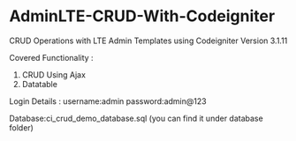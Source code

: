 # AdminLTE-CRUD-With-Codeigniter
CRUD Operations with LTE Admin Templates using Codeigniter Version 3.1.11

Covered Functionality : 
  1. CRUD Using Ajax
  2. Datatable
  
Login Details :
	username:admin
	password:admin@123

Database:ci_crud_demo_database.sql (you can find it under database folder)
